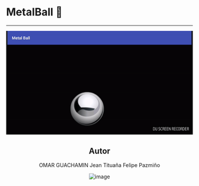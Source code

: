 # MetalBall :metal:
---
<div align="center">
  <img src ="art/anim.gif"/>
<div>

## Autor
OMAR GUACHAMIN
Jean Tituaña
Felipe Pazmiño


![image](https://github.com/OMAR05GUACHAMIN/SENSORES_ANDROID/assets/85661062/40fb48eb-3657-4350-a914-6dcb43c3cf66)
